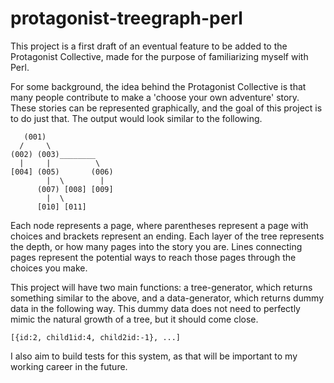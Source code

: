 # protagonist-treegraph-perl
This project is a first draft of an eventual feature to be added to the Protagonist Collective, made for the purpose of familiarizing myself with Perl.

For some background, the idea behind the Protagonist Collective is that many people contribute to make a 'choose your own adventure' story. These stories can be represented graphically, and the goal of this project is to do just that. The output would look similar to the following.

```
   (001)
  /     \
(002) (003)________
  |     |          \
[004] (005)       (006)
        |  \        |
      (007) [008] [009]
        |  \
      [010] [011]
```

Each node represents a page, where parentheses represent a page with choices and brackets represent an ending. Each layer of the tree represents the depth, or how many pages into the story you are. Lines connecting pages represent the potential ways to reach those pages through the choices you make.

This project will have two main functions: a tree-generator, which returns something similar to the above, and a data-generator, which returns dummy data in the following way. This dummy data does not need to perfectly mimic the natural growth of a tree, but it should come close.

```
[{id:2, child1id:4, child2id:-1}, ...]
```

I also aim to build tests for this system, as that will be important to my working career in the future.